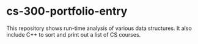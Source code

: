 # cs-300-portfolio-entry
This repository shows run-time analysis of various data structures. It also include C++ to sort and print out a list of CS courses.
